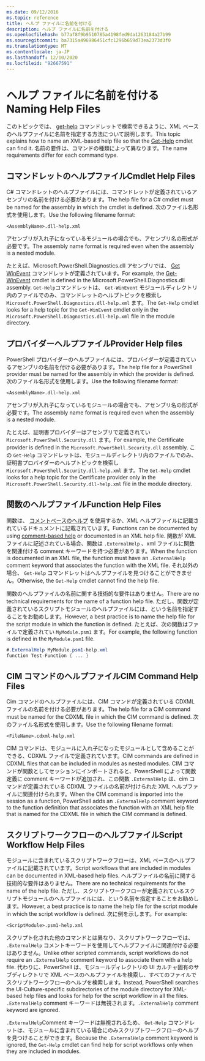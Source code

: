```yaml
---
ms.date: 09/12/2016
ms.topic: reference
title: ヘルプ ファイルに名前を付ける
description: ヘルプ ファイルに名前を付ける
ms.openlocfilehash: b77af8f9b9510785a4198fed9da1263184a27b99
ms.sourcegitcommit: ba7315a496986451cfc1296b659d73ea2373d3f0
ms.translationtype: MT
ms.contentlocale: ja-JP
ms.lasthandoff: 12/10/2020
ms.locfileid: "92667591"
---
```

# <a name="naming-help-files"></a><span data-ttu-id="a8b57-103">ヘルプ ファイルに名前を付ける</span><span class="sxs-lookup"><span data-stu-id="a8b57-103">Naming Help Files</span></span>

<span data-ttu-id="a8b57-104">このトピックでは、 [get-help](/powershell/module/Microsoft.PowerShell.Core/Get-Help) コマンドレットで検索できるように、XML ベースのヘルプファイルに名前を指定する方法について説明します。</span><span class="sxs-lookup"><span data-stu-id="a8b57-104">This topic explains how to name an XML-based help file so that the [Get-Help](/powershell/module/Microsoft.PowerShell.Core/Get-Help) cmdlet can find it.</span></span> <span data-ttu-id="a8b57-105">名前の要件は、コマンドの種類によって異なります。</span><span class="sxs-lookup"><span data-stu-id="a8b57-105">The name requirements differ for each command type.</span></span>

## <a name="cmdlet-help-files"></a><span data-ttu-id="a8b57-106">コマンドレットのヘルプファイル</span><span class="sxs-lookup"><span data-stu-id="a8b57-106">Cmdlet Help Files</span></span>

<span data-ttu-id="a8b57-107">C# コマンドレットのヘルプファイルには、コマンドレットが定義されているアセンブリの名前を付ける必要があります。</span><span class="sxs-lookup"><span data-stu-id="a8b57-107">The help file for a C# cmdlet must be named for the assembly in which the cmdlet is defined.</span></span> <span data-ttu-id="a8b57-108">次のファイル名形式を使用します。</span><span class="sxs-lookup"><span data-stu-id="a8b57-108">Use the following filename format:</span></span>

```
<AssemblyName>.dll-help.xml
```

<span data-ttu-id="a8b57-109">アセンブリが入れ子になっているモジュールの場合でも、アセンブリ名の形式が必要です。</span><span class="sxs-lookup"><span data-stu-id="a8b57-109">The assembly name format is required even when the assembly is a nested module.</span></span>

<span data-ttu-id="a8b57-110">たとえば、Microsoft.PowerShell.Diagnostics.dll アセンブリでは、 [Get WinEvent](/powershell/module/Microsoft.PowerShell.Diagnostics/Get-WinEvent) コマンドレットが定義されています。</span><span class="sxs-lookup"><span data-stu-id="a8b57-110">For example, the [Get-WinEvent](/powershell/module/Microsoft.PowerShell.Diagnostics/Get-WinEvent) cmdlet is defined in the Microsoft.PowerShell.Diagnostics.dll assembly.</span></span> <span data-ttu-id="a8b57-111">`Get-Help`コマンドレットは、 `Get-WinEvent` モジュールディレクトリ内のファイルでのみ、コマンドレットのヘルプトピックを検索し `Microsoft.PowerShell.Diagnostics.dll-help.xml` ます。</span><span class="sxs-lookup"><span data-stu-id="a8b57-111">The `Get-Help` cmdlet looks for a help topic for the `Get-WinEvent` cmdlet only in the `Microsoft.PowerShell.Diagnostics.dll-help.xml` file in the module directory.</span></span>

## <a name="provider-help-files"></a><span data-ttu-id="a8b57-112">プロバイダーヘルプファイル</span><span class="sxs-lookup"><span data-stu-id="a8b57-112">Provider Help files</span></span>

<span data-ttu-id="a8b57-113">PowerShell プロバイダーのヘルプファイルには、プロバイダーが定義されているアセンブリの名前を付ける必要があります。</span><span class="sxs-lookup"><span data-stu-id="a8b57-113">The help file for a PowerShell provider must be named for the assembly in which the provider is defined.</span></span> <span data-ttu-id="a8b57-114">次のファイル名形式を使用します。</span><span class="sxs-lookup"><span data-stu-id="a8b57-114">Use the following filename format:</span></span>

`<AssemblyName>.dll-help.xml`

<span data-ttu-id="a8b57-115">アセンブリが入れ子になっているモジュールの場合でも、アセンブリ名の形式が必要です。</span><span class="sxs-lookup"><span data-stu-id="a8b57-115">The assembly name format is required even when the assembly is a nested module.</span></span>

<span data-ttu-id="a8b57-116">たとえば、証明書プロバイダーはアセンブリで定義されてい `Microsoft.PowerShell.Security.dll` ます。</span><span class="sxs-lookup"><span data-stu-id="a8b57-116">For example, the Certificate provider is defined in the `Microsoft.PowerShell.Security.dll` assembly.</span></span> <span data-ttu-id="a8b57-117">この `Get-Help` コマンドレットは、モジュールディレクトリ内のファイルでのみ、証明書プロバイダーのヘルプトピックを検索し `Microsoft.PowerShell.Security.dll-help.xml` ます。</span><span class="sxs-lookup"><span data-stu-id="a8b57-117">The `Get-Help` cmdlet looks for a help topic for the Certificate provider only in the `Microsoft.PowerShell.Security.dll-help.xml` file in the module directory.</span></span>

## <a name="function-help-files"></a><span data-ttu-id="a8b57-118">関数のヘルプファイル</span><span class="sxs-lookup"><span data-stu-id="a8b57-118">Function Help Files</span></span>

<span data-ttu-id="a8b57-119">関数は、 [コメントベースのヘルプ](/powershell/module/microsoft.powershell.core/about/about_comment_based_help) を使用するか、XML ヘルプファイルに記載されているドキュメントに記載されています。</span><span class="sxs-lookup"><span data-stu-id="a8b57-119">Functions can be documented by using [comment-based help](/powershell/module/microsoft.powershell.core/about/about_comment_based_help) or documented in an XML help file.</span></span> <span data-ttu-id="a8b57-120">関数が XML ファイルに記述されている場合、関数は `.ExternalHelp` 、xml ファイルに関数を関連付ける comment キーワードを持つ必要があります。</span><span class="sxs-lookup"><span data-stu-id="a8b57-120">When the function is documented in an XML file, the function must have an `.ExternalHelp` comment keyword that associates the function with the XML file.</span></span> <span data-ttu-id="a8b57-121">それ以外の場合、 `Get-Help` コマンドレットはヘルプファイルを見つけることができません。</span><span class="sxs-lookup"><span data-stu-id="a8b57-121">Otherwise, the `Get-Help` cmdlet cannot find the help file.</span></span>

<span data-ttu-id="a8b57-122">関数のヘルプファイルの名前に関する技術的な要件はありません。</span><span class="sxs-lookup"><span data-stu-id="a8b57-122">There are no technical requirements for the name of a function help file.</span></span> <span data-ttu-id="a8b57-123">ただし、関数が定義されているスクリプトモジュールのヘルプファイルには、という名前を指定することをお勧めします。</span><span class="sxs-lookup"><span data-stu-id="a8b57-123">However, a best practice is to name the help file for the script module in which the function is defined.</span></span> <span data-ttu-id="a8b57-124">たとえば、次の関数はファイルで定義されてい `MyModule.psm1` ます。</span><span class="sxs-lookup"><span data-stu-id="a8b57-124">For example, the following function is defined in the `MyModule.psm1` file.</span></span>

```csharp
#.ExternalHelp MyModule.psm1-help.xml
function Test-Function { ... }
```

## <a name="cim-command-help-files"></a><span data-ttu-id="a8b57-125">CIM コマンドのヘルプファイル</span><span class="sxs-lookup"><span data-stu-id="a8b57-125">CIM Command Help Files</span></span>

<span data-ttu-id="a8b57-126">Cim コマンドのヘルプファイルには、CIM コマンドが定義されている CDXML ファイルの名前を付ける必要があります。</span><span class="sxs-lookup"><span data-stu-id="a8b57-126">The help file for a CIM command must be named for the CDXML file in which the CIM command is defined.</span></span> <span data-ttu-id="a8b57-127">次のファイル名形式を使用します。</span><span class="sxs-lookup"><span data-stu-id="a8b57-127">Use the following filename format:</span></span>

`<FileName>.cdxml-help.xml`

<span data-ttu-id="a8b57-128">CIM コマンドは、モジュールに入れ子になったモジュールとして含めることができる、CDXML ファイルで定義されています。</span><span class="sxs-lookup"><span data-stu-id="a8b57-128">CIM commands are defined in CDXML files that can be included in modules as nested modules.</span></span> <span data-ttu-id="a8b57-129">CIM コマンドが関数としてセッションにインポートされると、PowerShell によって関数定義に comment キーワードが追加され、この関数 `.ExternalHelp` は、cim コマンドが定義されている CDXML ファイルの名前が付けられた XML ヘルプファイルに関連付けられます。</span><span class="sxs-lookup"><span data-stu-id="a8b57-129">When the CIM command is imported into the session as a function, PowerShell adds an `.ExternalHelp` comment keyword to the function definition that associates the function with an XML help file that is named for the CDXML file in which the CIM command is defined.</span></span>

## <a name="script-workflow-help-files"></a><span data-ttu-id="a8b57-130">スクリプトワークフローのヘルプファイル</span><span class="sxs-lookup"><span data-stu-id="a8b57-130">Script Workflow Help Files</span></span>

<span data-ttu-id="a8b57-131">モジュールに含まれているスクリプトワークフローは、XML ベースのヘルプファイルに記載されています。</span><span class="sxs-lookup"><span data-stu-id="a8b57-131">Script workflows that are included in modules can be documented in XML-based help files.</span></span> <span data-ttu-id="a8b57-132">ヘルプファイルの名前に関する技術的な要件はありません。</span><span class="sxs-lookup"><span data-stu-id="a8b57-132">There are no technical requirements for the name of the help file.</span></span> <span data-ttu-id="a8b57-133">ただし、スクリプトワークフローが定義されているスクリプトモジュールのヘルプファイルには、という名前を指定することをお勧めします。</span><span class="sxs-lookup"><span data-stu-id="a8b57-133">However, a best practice is to name the help file for the script module in which the script workflow is defined.</span></span> <span data-ttu-id="a8b57-134">次に例を示します。</span><span class="sxs-lookup"><span data-stu-id="a8b57-134">For example:</span></span>

`<ScriptModule>.psm1-help.xml`

<span data-ttu-id="a8b57-135">スクリプト化された他のコマンドとは異なり、スクリプトワークフローでは、 `.ExternalHelp` コメントキーワードを使用してヘルプファイルに関連付ける必要はありません。</span><span class="sxs-lookup"><span data-stu-id="a8b57-135">Unlike other scripted commands, script workflows do not require an `.ExternalHelp` comment keyword to associate them with a help file.</span></span> <span data-ttu-id="a8b57-136">代わりに、PowerShell は、モジュールディレクトリの UI カルチャ固有のサブディレクトリで XML ベースのヘルプファイルを検索し、すべてのファイルでスクリプトワークフローのヘルプを検索します。</span><span class="sxs-lookup"><span data-stu-id="a8b57-136">Instead, PowerShell searches the UI-Culture-specific subdirectories of the module directory for XML-based help files and looks for help for the script workflow in all the files.</span></span> <span data-ttu-id="a8b57-137">`.ExternalHelp` comment キーワードは無視されます。</span><span class="sxs-lookup"><span data-stu-id="a8b57-137">`.ExternalHelp` comment keyword are ignored.</span></span>

<span data-ttu-id="a8b57-138">`.ExternalHelp`Comment キーワードは無視されるため、 `Get-Help` コマンドレットは、モジュールに含まれている場合にのみスクリプトワークフローのヘルプを見つけることができます。</span><span class="sxs-lookup"><span data-stu-id="a8b57-138">Because the `.ExternalHelp` comment keyword is ignored, the `Get-Help` cmdlet can find help for script workflows only when they are included in modules.</span></span>
